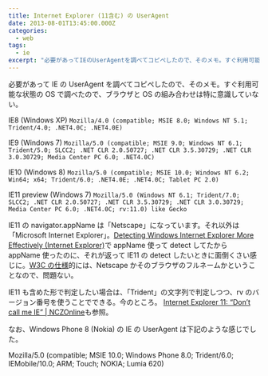 ```yaml
---
title: Internet Explorer (11含む) の UserAgent
date: 2013-08-01T13:45:00.000Z
categories:
  - web
tags:
  - ie
excerpt: "必要があってIEのUserAgentを調べてコピペしたので、そのメモ。すぐ利用可能な状態のOSで調べたので、ブラウザとOSの組み合わせは特に意識していない。"
---
```


必要があって IE の UserAgent を調べてコピペしたので、そのメモ。すぐ利用可能な状態の OS で調べたので、ブラウザと OS の組み合わせは特に意識していない。

IE8 (Windows XP)
`Mozilla/4.0 (compatible; MSIE 8.0; Windows NT 5.1; Trident/4.0; .NET4.0C; .NET4.0E)`

IE9 (Windows 7)
`Mozilla/5.0 (compatible; MSIE 9.0; Windows NT 6.1; Trident/5.0; SLCC2; .NET CLR 2.0.50727; .NET CLR 3.5.30729; .NET CLR 3.0.30729; Media Center PC 6.0; .NET4.0C)`

IE10 (Windows 8)
`Mozilla/5.0 (compatible; MSIE 10.0; Windows NT 6.2; Win64; x64; Trident/6.0; .NET4.0E; .NET4.0C; Tablet PC 2.0)`

IE11 preview (Windows 7)
`Mozilla/5.0 (Windows NT 6.1; Trident/7.0; SLCC2; .NET CLR 2.0.50727; .NET CLR 3.5.30729; .NET CLR 3.0.30729; Media Center PC 6.0; .NET4.0C; rv:11.0) like Gecko`

IE11 の navigator.appName は「Netscape」になっています。それ以外は「Microsoft Internet Explorer」。[Detecting Windows Internet Explorer More Effectively (Internet Explorer)](http://msdn.microsoft.com/en-us/library/ms537509%28v=vs.85%29.aspx)で appName 使って detect してたから appName 使ったのに、それが返って IE11 の detect したいときに面倒くさい感じに。[W3C の仕様](http://www.w3.org/TR/html5/webappapis.html#dom-navigator-appname)的には、Netscape かそのブラウザのフルネームかということなので、問題ない。

IE11 も含めた形で判定したい場合は、「Trident」の文字列で判定しつつ、rv のバージョン番号を使うことでできる。今のところ。 [Internet Explorer 11: “Don’t call me IE” | NCZOnline](http://www.nczonline.net/blog/2013/07/02/internet-explorer-11-dont-call-me-ie/)も参照。

なお、Windows Phone 8 (Nokia) の IE の UserAgent は下記のような感じでした。

Mozilla/5.0 (compatible; MSIE 10.0; Windows Phone 8.0; Trident/6.0; IEMobile/10.0; ARM; Touch; NOKIA; Lumia 620)
